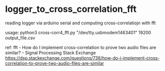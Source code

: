 # logger_to_cross_correlation_fft
reading logger via arduino serial and computing cross-correlatiojn with fft

usage: python3 cross-corr4_fft.py "/dev/tty.usbmodem1463401" 19200 output_file.csv

ref: fft - How do I implement cross-correlation to prove two audio files are similar? - Signal Processing Stack Exchange https://dsp.stackexchange.com/questions/736/how-do-i-implement-cross-correlation-to-prove-two-audio-files-are-similar
